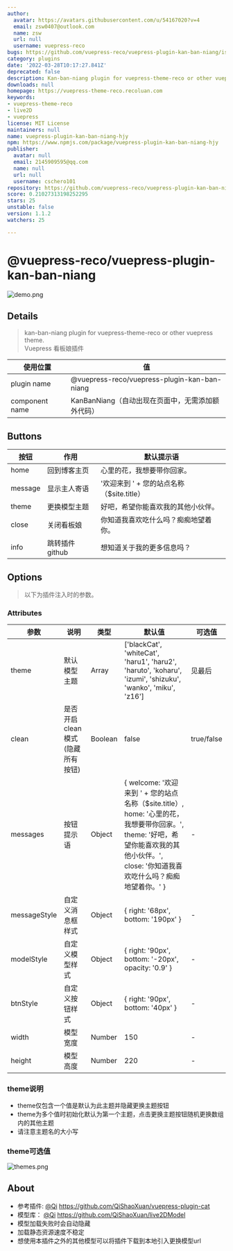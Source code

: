 ```yaml
---
author:
  avatar: https://avatars.githubusercontent.com/u/54167020?v=4
  email: zsw0407@outlook.com
  name: zsw
  url: null
  username: vuepress-reco
bugs: https://github.com/vuepress-reco/vuepress-plugin-kan-ban-niang/issues
category: plugins
date: '2022-03-28T10:17:27.841Z'
deprecated: false
description: Kan-ban-niang plugin for vuepress-theme-reco or other vuepress theme
downloads: null
homepage: https://vuepress-theme-reco.recoluan.com
keywords:
- vuepress-theme-reco
- live2D
- vuepress
license: MIT License
maintainers: null
name: vuepress-plugin-kan-ban-niang-hjy
npm: https://www.npmjs.com/package/vuepress-plugin-kan-ban-niang-hjy
publisher:
  avatar: null
  email: 2145909595@qq.com
  name: null
  url: null
  username: cschero101
repository: https://github.com/vuepress-reco/vuepress-plugin-kan-ban-niang
score: 0.21027313198252295
stars: 25
unstable: false
version: 1.1.2
watchers: 25

---
```


# @vuepress-reco/vuepress-plugin-kan-ban-niang

![demo.png](./images/demo.png)

## Details

> kan-ban-niang plugin for vuepress-theme-reco or other vuepress theme.  
> Vuepress 看板娘插件

|使用位置|值|
|-|-|
|plugin name|@vuepress-reco/vuepress-plugin-kan-ban-niang|
|component name|KanBanNiang（自动出现在页面中，无需添加额外代码）|

## Buttons

|按钮|作用|默认提示语|
|-|-|-|
|home|回到博客主页|心里的花，我想要带你回家。|
|message|显示主人寄语|'欢迎来到 ' + 您的站点名称（$site.title）|
|theme|更换模型主题|好吧，希望你能喜欢我的其他小伙伴。|
|close|关闭看板娘|你知道我喜欢吃什么吗？痴痴地望着你。|
|info|跳转插件github|想知道关于我的更多信息吗？|

## Options

> 以下为插件注入时的参数。

### Attributes

|参数|说明|类型|默认值|可选值|
|-|-|-|-|-|
|theme|默认模型主题|Array|['blackCat', 'whiteCat', 'haru1', 'haru2', 'haruto', 'koharu', 'izumi', 'shizuku', 'wanko', 'miku', 'z16']|见最后|
|clean|是否开启clean模式(隐藏所有按钮)|Boolean|false|true/false|
|messages|按钮提示语|Object|{ welcome: '欢迎来到 ' + 您的站点名称（$site.title）, home: '心里的花，我想要带你回家。', theme: '好吧，希望你能喜欢我的其他小伙伴。', close: '你知道我喜欢吃什么吗？痴痴地望着你。' }|-|
|messageStyle|自定义消息框样式|Object|{ right: '68px', bottom: '190px' }|-|
|modelStyle|自定义模型样式|Object|{ right: '90px', bottom: '-20px', opacity: '0.9' }|-|
|btnStyle|自定义按钮样式|Object|{ right: '90px', bottom: '40px' }|-|
|width|模型宽度|Number|150|-|
|height|模型高度|Number|220|-|

### theme说明

- theme仅包含一个值是默认为此主题并隐藏更换主题按钮
- theme为多个值时初始化默认为第一个主题，点击更换主题按钮随机更换数组内的其他主题
- 请注意主题名的大小写

### theme可选值

![themes.png](./images/themes.png)

## About

- 参考插件: [@Qi](https://github.com/QiShaoXuan) https://github.com/QiShaoXuan/vuepress-plugin-cat  
- 模型库： [@Qi](https://github.com/QiShaoXuan) https://github.com/QiShaoXuan/live2DModel
- 模型加载失败时会自动隐藏
- 加载静态资源速度不稳定
- 想使用本插件之外的其他模型可以将插件下载到本地引入更换模型url
